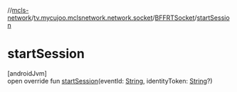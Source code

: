 //[mcls-network](../../../index.md)/[tv.mycujoo.mclsnetwork.network.socket](../index.md)/[BFFRTSocket](index.md)/[startSession](start-session.md)

# startSession

[androidJvm]\
open override fun [startSession](start-session.md)(eventId: [String](https://kotlinlang.org/api/latest/jvm/stdlib/kotlin/-string/index.html), identityToken: [String](https://kotlinlang.org/api/latest/jvm/stdlib/kotlin/-string/index.html)?)
